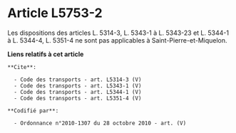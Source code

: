 # Article L5753-2

Les dispositions des articles L. 5314-3, L. 5343-1 à L. 5343-23 et L. 5344-1 à L. 5344-4, L. 5351-4 ne sont pas applicables à
Saint-Pierre-et-Miquelon.

**Liens relatifs à cet article**

	**Cite**:

	  - Code des transports - art. L5314-3 (V)
	  - Code des transports - art. L5343-1 (V)
	  - Code des transports - art. L5344-1 (V)
	  - Code des transports - art. L5351-4 (V)

	**Codifié par**:

	  - Ordonnance n°2010-1307 du 28 octobre 2010 - art. (V)
